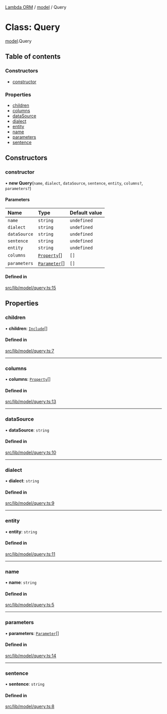 [Lambda ORM](../README.md) / [model](../modules/model.md) / Query

# Class: Query

[model](../modules/model.md).Query

## Table of contents

### Constructors

- [constructor](model.Query.md#constructor)

### Properties

- [children](model.Query.md#children)
- [columns](model.Query.md#columns)
- [dataSource](model.Query.md#datasource)
- [dialect](model.Query.md#dialect)
- [entity](model.Query.md#entity)
- [name](model.Query.md#name)
- [parameters](model.Query.md#parameters)
- [sentence](model.Query.md#sentence)

## Constructors

### constructor

• **new Query**(`name`, `dialect`, `dataSource`, `sentence`, `entity`, `columns?`, `parameters?`)

#### Parameters

| Name | Type | Default value |
| :------ | :------ | :------ |
| `name` | `string` | `undefined` |
| `dialect` | `string` | `undefined` |
| `dataSource` | `string` | `undefined` |
| `sentence` | `string` | `undefined` |
| `entity` | `string` | `undefined` |
| `columns` | [`Property`](../interfaces/model.Property.md)[] | `[]` |
| `parameters` | [`Parameter`](../interfaces/model.Parameter.md)[] | `[]` |

#### Defined in

[src/lib/model/query.ts:15](https://github.com/FlavioLionelRita/lambda-orm/blob/36f1fb3/src/lib/model/query.ts#L15)

## Properties

### children

• **children**: [`Include`](model.Include.md)[]

#### Defined in

[src/lib/model/query.ts:7](https://github.com/FlavioLionelRita/lambda-orm/blob/36f1fb3/src/lib/model/query.ts#L7)

___

### columns

• **columns**: [`Property`](../interfaces/model.Property.md)[]

#### Defined in

[src/lib/model/query.ts:13](https://github.com/FlavioLionelRita/lambda-orm/blob/36f1fb3/src/lib/model/query.ts#L13)

___

### dataSource

• **dataSource**: `string`

#### Defined in

[src/lib/model/query.ts:10](https://github.com/FlavioLionelRita/lambda-orm/blob/36f1fb3/src/lib/model/query.ts#L10)

___

### dialect

• **dialect**: `string`

#### Defined in

[src/lib/model/query.ts:9](https://github.com/FlavioLionelRita/lambda-orm/blob/36f1fb3/src/lib/model/query.ts#L9)

___

### entity

• **entity**: `string`

#### Defined in

[src/lib/model/query.ts:11](https://github.com/FlavioLionelRita/lambda-orm/blob/36f1fb3/src/lib/model/query.ts#L11)

___

### name

• **name**: `string`

#### Defined in

[src/lib/model/query.ts:5](https://github.com/FlavioLionelRita/lambda-orm/blob/36f1fb3/src/lib/model/query.ts#L5)

___

### parameters

• **parameters**: [`Parameter`](../interfaces/model.Parameter.md)[]

#### Defined in

[src/lib/model/query.ts:14](https://github.com/FlavioLionelRita/lambda-orm/blob/36f1fb3/src/lib/model/query.ts#L14)

___

### sentence

• **sentence**: `string`

#### Defined in

[src/lib/model/query.ts:8](https://github.com/FlavioLionelRita/lambda-orm/blob/36f1fb3/src/lib/model/query.ts#L8)
